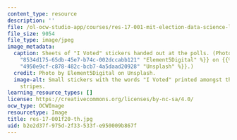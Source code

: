 ```yaml
---
content_type: resource
description: ''
file: /ol-ocw-studio-app/courses/res-17-001-mit-election-data-science-lab-fall-2020/b2e2d37f975d2f33533fe950009b867f_res-17-001f20-th.jpg
file_size: 9054
file_type: image/jpeg
image_metadata:
  caption: Sheets of "I Voted" stickers handed out at the polls. (Photo by {{% resource_link
    "8534d175-65db-45e7-b74c-002dccabb121" "Element5Digital" %}} on {{% resource_link
    "4950e9cf-c878-482c-bcb7-4a5daad20928" "Unsplash" %}}.)
  credit: Photo by Element5Digital on Unsplash.
  image-alt: Small stickers with the words "I Voted" printed amongst the stars and
    stripes.
learning_resource_types: []
license: https://creativecommons.org/licenses/by-nc-sa/4.0/
ocw_type: OCWImage
resourcetype: Image
title: res-17-001f20-th.jpg
uid: b2e2d37f-975d-2f33-533f-e950009b867f
---
```

